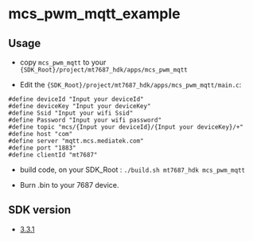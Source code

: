 # mcs_pwm_mqtt_example

## Usage

* copy `mcs_pwm_mqtt` to your `{SDK_Root}/project/mt7687_hdk/apps/mcs_pwm_mqtt`

* Edit the `{SDK_Root}/project/mt7687_hdk/apps/mcs_pwm_mqtt/main.c`:

```
#define deviceId "Input your deviceId"
#define deviceKey "Input your deviceKey"
#define Ssid "Input your wifi Ssid"
#define Password "Input your wifi password"
#define topic "mcs/{Input your deviceId}/{Input your deviceKey}/+"
#define host "com"
#define server "mqtt.mcs.mediatek.com"
#define port "1883"
#define clientId "mt7687"

```

* build code, on your SDK_Root : `./build.sh mt7687_hdk mcs_pwm_mqtt`

* Burn .bin to your 7687 device.

## SDK version

* [3.3.1](https://cdn.mediatek.com/download_page/index.html?platform=RTOS&version=v3.3.1&filename=LinkIt_SDK_V3.3.1_public.tar.gz)
